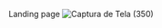 Landing page
![Captura de Tela (350)](https://user-images.githubusercontent.com/58758617/185715355-33b79a22-a743-4502-bad7-d7dfc0121342.png)
